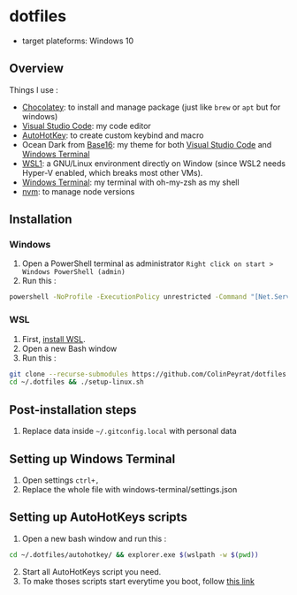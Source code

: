 # dotfiles

- target plateforms: Windows 10

## Overview

Things I use :

- [Chocolatey](https://chocolatey.org/): to install and manage package (just like `brew` or `apt` but for windows)
- [Visual Studio Code](https://github.com/microsoft/vscode): my code editor
- [AutoHotKey](https://www.autohotkey.com/): to create custom keybind and macro
- Ocean Dark from [Base16](http://chriskempson.com/projects/base16/): my theme for both [Visual Studio Code](https://marketplace.visualstudio.com/items?itemName=AndrsDC.base16-themes) and [Windows Terminal](https://github.com/jonasnordlund/base16-windows-terminal)
- [WSL1](https://docs.microsoft.com/fr-fr/windows/wsl/install-win10): a GNU/Linux environment directly on Window (since WSL2 needs Hyper-V enabled, which breaks most other VMs).
- [Windows Terminal](https://github.com/microsoft/terminal): my terminal with oh-my-zsh as my shell
- [nvm](https://github.com/nvm-sh/nvm): to manage node versions

## Installation

### Windows

1. Open a PowerShell terminal as administrator `Right click on start > Windows PowerShell (admin)`
2. Run this :

```bash
powershell -NoProfile -ExecutionPolicy unrestricted -Command "[Net.ServicePointManager]::SecurityProtocol = [Net.SecurityProtocolType]::Tls12; &([scriptblock]::Create((Invoke-WebRequest -UseBasicParsing 'https://raw.githubusercontent.com/ColinPeyrat/dotfiles/master/setup-windows.ps1')))"
```

### WSL

1. First, [install WSL](https://docs.microsoft.com/fr-fr/windows/wsl/install-win10).
2. Open a new Bash window
3. Run this :

```bash
git clone --recurse-submodules https://github.com/ColinPeyrat/dotfiles.git ~/.dotfiles
cd ~/.dotfiles && ./setup-linux.sh
```

## Post-installation steps

1. Replace data inside `~/.gitconfig.local` with personal data

## Setting up Windows Terminal

1. Open settings `ctrl+,`
2. Replace the whole file with windows-terminal/settings.json

## Setting up AutoHotKeys scripts

1. Open a new bash window and run this :

```bash
cd ~/.dotfiles/autohotkey/ && explorer.exe $(wslpath -w $(pwd))
```

2. Start all AutoHotKeys script you need.
3. To make thoses scripts start everytime you boot, follow [this link](https://www.autohotkey.com/docs/FAQ.htm#Startup)
